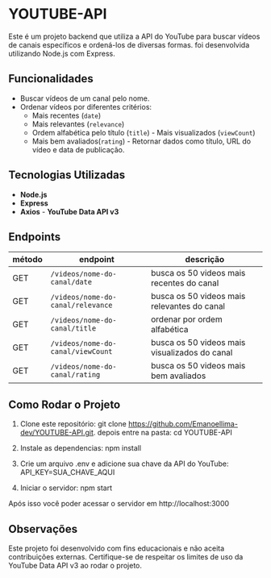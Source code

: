 # YOUTUBE-API
Este é um projeto backend que utiliza a API do YouTube para buscar vídeos de canais específicos e ordená-los de diversas formas. foi desenvolvida utilizando Node.js com Express.

## Funcionalidades

- Buscar vídeos de um canal pelo nome.
- Ordenar vídeos por diferentes critérios:
  - Mais recentes (`date`)
  - Mais relevantes (`relevance`)
  - Ordem alfabética pelo título (`title`)                                                                  - Mais visualizados (`viewCount`)
  - Mais bem avaliados(`rating`)                                                                          - Retornar dados como título, URL do vídeo e data de publicação.

## Tecnologias Utilizadas

- **Node.js**
- **Express**
- **Axios**                                                                                               - **YouTube Data API v3**

## Endpoints
| método | endpoint | descrição |
|--------|----------|-----------|
| GET | `/videos/nome-do-canal/date` | busca os 50 videos mais recentes do canal |
| GET | `/videos/nome-do-canal/relevance` | busca os 50 videos mais relevantes do canal |
| GET | `/videos/nome-do-canal/title` | ordenar por ordem alfabética |
| GET | `/videos/nome-do-canal/viewCount` | busca os 50 videos mais visualizados do canal |
| GET | `/videos/nome-do-canal/rating` | busca os 50 videos mais bem avaliados |

## Como Rodar o Projeto

1. Clone este repositório:
   git clone https://github.com/Emanoellima-dev/YOUTUBE-API.git.
depois entre na pasta: cd YOUTUBE-API

3. Instale as dependencias:
 npm install

4. Crie um arquivo .env e adicione sua chave da API do YouTube:
API_KEY=SUA_CHAVE_AQUI

5. Iniciar o servidor:
npm start

Após isso você poder acessar o servidor em http://localhost:3000

## Observações
Este projeto foi desenvolvido com fins educacionais e não aceita contribuições externas.
Certifique-se de respeitar os limites de uso da YouTube Data API v3 ao rodar o projeto.
